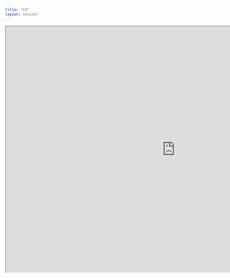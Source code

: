 ```yaml
---
title: "CV"
layout: minimal
---
```


<iframe src="https://drive.google.com/file/d/13tPbvgLHlMjp4OyYTa68QkyDR1pe71kH/view?usp=sharing" width="1100" height="800"></iframe>
